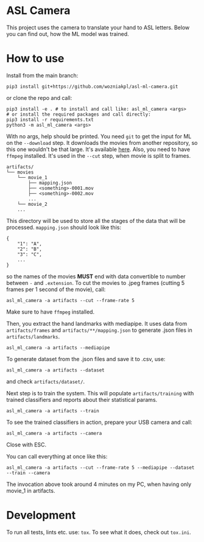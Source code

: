# ASL Camera

This project uses the camera to translate your hand to ASL letters. Below you can find out, how the ML model was trained.

# How to use

Install from the main branch:

```
pip3 install git+https://github.com/wozniakpl/asl-ml-camera.git
```

or clone the repo and call:

```
pip3 install -e . # to install and call like: asl_ml_camera <args>
# or install the required packages and call directly:
pip3 install -r requirements.txt
python3 -m asl_ml_camera <args>
```

With no args, help should be printed. You need `git` to get the input for ML on the `--download` step. It downloads the movies from another repository, so this one wouldn't be that large. It's available [here](https://github.com/wozniakpl/asl-movies). Also, you need to have `ffmpeg` installed. It's used in the `--cut` step, when movie is split to frames.

```
artifacts/
└── movies
    └── movie_1
        ├── mapping.json
        ├── <something>-0001.mov
        ├── <something>-0002.mov
        ...
    └── movie_2
    ...
```

This directory will be used to store all the stages of the data that will be processed.
`mapping.json` should look like this:

```
{
    "1": "A",
    "2": "B",
    "3": "C",
    ...
}
```

so the names of the movies **MUST** end with data convertible to number between `-` and `.extension`.
To cut the movies to .jpeg frames (cutting 5 frames per 1 second of the movie), call:

```
asl_ml_camera -a artifacts --cut --frame-rate 5
```

Make sure to have `ffmpeg` installed.

Then, you extract the hand landmarks with mediapipe. It uses data from `artifacts/frames` and `artifacts/**/mapping.json` to generate .json files in `artifacts/landmarks`.

```
asl_ml_camera -a artifacts --mediapipe
```

To generate dataset from the .json files and save it to .csv, use:

```
asl_ml_camera -a artifacts --dataset
```

and check `artifacts/dataset/`.

Next step is to train the system. This will populate `artifacts/training` with trained classifiers and reports about their statistical params.

```
asl_ml_camera -a artifacts --train
```

To see the trained classifiers in action, prepare your USB camera and call:

```
asl_ml_camera -a artifacts --camera
```

Close with ESC.

You can call everything at once like this:

```
asl_ml_camera -a artifacts --cut --frame-rate 5 --mediapipe --dataset --train --camera
```

The invocation above took around 4 minutes on my PC, when having only movie_1 in artifacts.

# Development

To run all tests, lints etc. use: `tox`. To see what it does, check out `tox.ini`.
